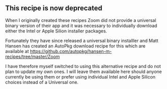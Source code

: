 This recipe is now deprecated
--
When I originally created these recipes Zoom did not provide a universal binary version of their app and it was necessary to individually download either the Intel or Apple Silion installer packages.

Fortunately they have since released a universal binary installler and Matt Hansen has created an AutoPkg download recipe for this which are available at https://github.com/autopkg/hansen-m-recipes/tree/master/Zoom

I have therefore myself switched to using this alternative recipe and do not plan to update my own ones. I will leave them available here should anyone currently be using them or prefer using individual Intel and Apple Silicon choices instead of a Universal one.
